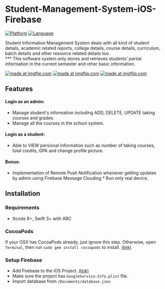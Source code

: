 Student-Management-System-iOS-Firebase
======================================

[![Platform](http://img.shields.io/badge/platform-ios-blue.svg?style=flat
)](https://developer.apple.com/iphone/index.action)
[![Language](http://img.shields.io/badge/language-swift-brightgreen.svg?style=flat
)](https://developer.apple.com/swift)

Student Information Management System deals with all kind of student details, academic related reports, college details, course details, curriculum, batch details and other resource related details too.
<br> *** This software system only stores and retrieves students’ partial information in the current semester and other basic information.

<a href="https://imgflip.com/gif/1n2rg8"><img src="https://i.imgflip.com/1n2rg8.gif" title="made at imgflip.com"/></a>
<a href="https://imgflip.com/gif/1n2s63"><img src="https://i.imgflip.com/1n2s63.gif" title="made at imgflip.com"/></a>
<a href="https://imgflip.com/gif/1n2srl"><img src="https://i.imgflip.com/1n2srl.gif" title="made at imgflip.com"/></a>

## Features
#### Login as an admin:
- Manage student's information including ADD, DELETE, UPDATE taking courses and grades.
- Manage all the courses in the school system.

#### Login as a student:
- Able to VIEW persional information such as number of taking courses, total credits, GPA and change profile picture.

#### Bonus:
- Implementation of Remote Push Notification whenever getting updates by admin using Firebase Message Clouding * Run only real device.

## Installation
### Requirements
- Xcode 8+, Swift 3+ with ARC

### CocoaPods
If your OSX has CocoaPods already, just ignore this step. Otherwise, open `Terminal`, then run `sudo gem install cocoapods` to install. [(link)](https://cocoapods.org)

### Setup Firebase
- Add Firebase to the iOS Project. [(link)](https://firebase.google.com/docs/ios/setup)
- Make sure the project has `GoogleService-Info.plist` file.
- Import database from `/Documents/database.json`
